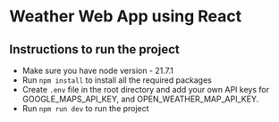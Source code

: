 # Weather Web App using React

## Instructions to run the project
- Make sure you have node version - 21.7.1
- Run `npm install` to install all the required packages
- Create `.env` file in the root directory and add your own API keys for GOOGLE_MAPS_API_KEY, and OPEN_WEATHER_MAP_API_KEY.
- Run `npm run dev` to run the project
